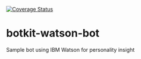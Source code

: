 [![Coverage Status](https://coveralls.io/repos/github/pkvenu/botkit-watson-bot/badge.svg?branch=master)](https://coveralls.io/github/pkvenu/botkit-watson-bot?branch=master)

# botkit-watson-bot
Sample bot using IBM Watson for personality insight 
